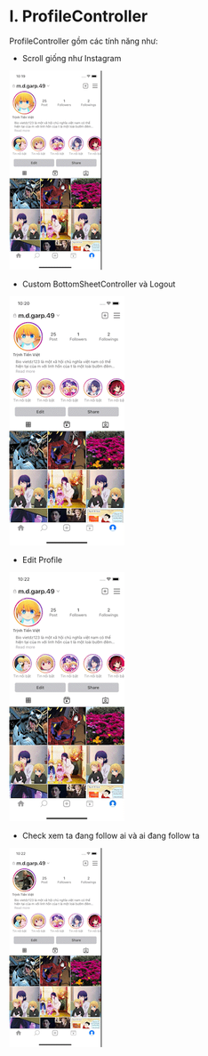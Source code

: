 # I. ProfileController
ProfileController gồm các tính năng như:
- Scroll giống như Instagram

![](gif/scrollLikeInsta.gif)

- Custom BottomSheetController và Logout

![](gif/CustomBottomSheet_andLogout.gif)

- Edit Profile

![](gif/editProfile.gif)

- Check xem ta đang follow ai và ai đang follow ta 

![](gif/followController.gif)


